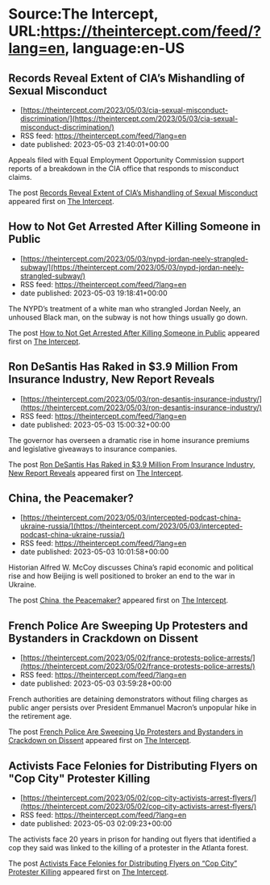 # Source:The Intercept, URL:https://theintercept.com/feed/?lang=en, language:en-US

## Records Reveal Extent of CIA’s Mishandling of Sexual Misconduct
 - [https://theintercept.com/2023/05/03/cia-sexual-misconduct-discrimination/](https://theintercept.com/2023/05/03/cia-sexual-misconduct-discrimination/)
 - RSS feed: https://theintercept.com/feed/?lang=en
 - date published: 2023-05-03 21:40:01+00:00

<p>Appeals filed with Equal Employment Opportunity Commission support reports of a breakdown in the CIA office that responds to misconduct claims.</p>
<p>The post <a href="https://theintercept.com/2023/05/03/cia-sexual-misconduct-discrimination/" rel="nofollow">Records Reveal Extent of CIA’s Mishandling of Sexual Misconduct</a> appeared first on <a href="https://theintercept.com" rel="nofollow">The Intercept</a>.</p>

## How to Not Get Arrested After Killing Someone in Public
 - [https://theintercept.com/2023/05/03/nypd-jordan-neely-strangled-subway/](https://theintercept.com/2023/05/03/nypd-jordan-neely-strangled-subway/)
 - RSS feed: https://theintercept.com/feed/?lang=en
 - date published: 2023-05-03 19:18:41+00:00

<p>The NYPD’s treatment of a white man who strangled Jordan Neely, an unhoused Black man, on the subway is not how things usually go down.</p>
<p>The post <a href="https://theintercept.com/2023/05/03/nypd-jordan-neely-strangled-subway/" rel="nofollow">How to Not Get Arrested After Killing Someone in Public</a> appeared first on <a href="https://theintercept.com" rel="nofollow">The Intercept</a>.</p>

## Ron DeSantis Has Raked in $3.9 Million From Insurance Industry, New Report Reveals
 - [https://theintercept.com/2023/05/03/ron-desantis-insurance-industry/](https://theintercept.com/2023/05/03/ron-desantis-insurance-industry/)
 - RSS feed: https://theintercept.com/feed/?lang=en
 - date published: 2023-05-03 15:00:32+00:00

<p>The governor has overseen a dramatic rise in home insurance premiums and legislative giveaways to insurance companies. </p>
<p>The post <a href="https://theintercept.com/2023/05/03/ron-desantis-insurance-industry/" rel="nofollow">Ron DeSantis Has Raked in $3.9 Million From Insurance Industry, New Report Reveals</a> appeared first on <a href="https://theintercept.com" rel="nofollow">The Intercept</a>.</p>

## China, the Peacemaker?
 - [https://theintercept.com/2023/05/03/intercepted-podcast-china-ukraine-russia/](https://theintercept.com/2023/05/03/intercepted-podcast-china-ukraine-russia/)
 - RSS feed: https://theintercept.com/feed/?lang=en
 - date published: 2023-05-03 10:01:58+00:00

<p>Historian Alfred W. McCoy discusses China’s rapid economic and political rise and how Beijing is well positioned to broker an end to the war in Ukraine.</p>
<p>The post <a href="https://theintercept.com/2023/05/03/intercepted-podcast-china-ukraine-russia/" rel="nofollow">China, the Peacemaker?</a> appeared first on <a href="https://theintercept.com" rel="nofollow">The Intercept</a>.</p>

## French Police Are Sweeping Up Protesters and Bystanders in Crackdown on Dissent
 - [https://theintercept.com/2023/05/02/france-protests-police-arrests/](https://theintercept.com/2023/05/02/france-protests-police-arrests/)
 - RSS feed: https://theintercept.com/feed/?lang=en
 - date published: 2023-05-03 03:59:28+00:00

<p>French authorities are detaining demonstrators without filing charges as public anger persists over President Emmanuel Macron’s unpopular hike in the retirement age.</p>
<p>The post <a href="https://theintercept.com/2023/05/02/france-protests-police-arrests/" rel="nofollow">French Police Are Sweeping Up Protesters and Bystanders in Crackdown on Dissent</a> appeared first on <a href="https://theintercept.com" rel="nofollow">The Intercept</a>.</p>

## Activists Face Felonies for Distributing Flyers on "Cop City" Protester Killing
 - [https://theintercept.com/2023/05/02/cop-city-activists-arrest-flyers/](https://theintercept.com/2023/05/02/cop-city-activists-arrest-flyers/)
 - RSS feed: https://theintercept.com/feed/?lang=en
 - date published: 2023-05-03 02:09:23+00:00

<p>The activists face 20 years in prison for handing out flyers that identified a cop they said was linked to the killing of a protester in the Atlanta forest. </p>
<p>The post <a href="https://theintercept.com/2023/05/02/cop-city-activists-arrest-flyers/" rel="nofollow">Activists Face Felonies for Distributing Flyers on &#8220;Cop City&#8221; Protester Killing</a> appeared first on <a href="https://theintercept.com" rel="nofollow">The Intercept</a>.</p>

